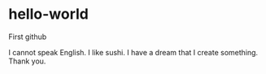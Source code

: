 # hello-world
First github

I cannot speak English.
I like sushi.
I have a dream that I create something.
Thank you.
